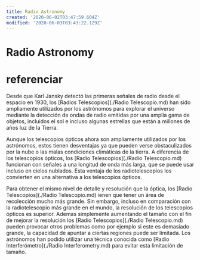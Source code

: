 ```yaml
---
title: Radio Astronomy
created: '2020-06-02T03:47:59.604Z'
modified: '2020-06-03T03:43:22.129Z'
---
```


# Radio Astronomy
# referenciar 
Desde que Karl Jansky detectó las primeras señales de radio desde el espacio en 1930, los [Radios Telescopios](./Radio Telescopio.md) han sido ampliamente utilizados por los astrónomos para explorar el universo mediante la detección de ondas de radio emitidas por una amplia gama de objetos, incluidos el sol e incluso algunas estrellas que están a millones de años luz de la Tierra.

Aunque los telescopios ópticos ahora son ampliamente utilizados por los astrónomos, estos tienen desventajas ya que pueden verse obstaculizados por la nube o las malas condiciones climáticas de la tierra. A diferencia de los telescopios ópticos, los  [Radio Telescopios](./Radio Telescopio.md) funcionan con señales a una longitud de onda más larga, que se puede usar incluso en cielos nublados. Esta ventaja de los radiotelescopios los convierten en una alternativa a los telescopios ópticos. 

Para obtener el mismo nivel de detalle y resolución que la óptica, los [Radio Telescopios](./Radio Telescopio.md) ienen que tener un área de recolección mucho más grande. Sin embargo, incluso en comparación con la radiotelescopio más grande en el mundo, la resolución de los telescopios ópticos es superior. Ademas simplemente aumentando el tamaño con el fin de mejorar la resolución los  [Radio Telescopios](./Radio Telescopio.md) pueden provocar otros problemas como por ejemplo si este es demasiado grande, la capacidad de apuntar a ciertas regiones puede ser limitada. Los astrónomos han podido utilizar una técnica conocida como [Radio Interferómetro](./Radio Interferometry.md) para evitar esta limitación de tamaño.
